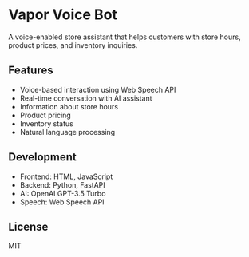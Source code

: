 # Vapor Voice Bot

A voice-enabled store assistant that helps customers with store hours, product prices, and inventory inquiries.

## Features

- Voice-based interaction using Web Speech API
- Real-time conversation with AI assistant
- Information about store hours
- Product pricing
- Inventory status
- Natural language processing

## Development

- Frontend: HTML, JavaScript
- Backend: Python, FastAPI
- AI: OpenAI GPT-3.5 Turbo
- Speech: Web Speech API

## License

MIT 
